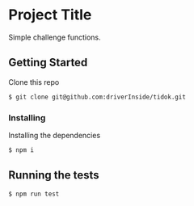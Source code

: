 # Project Title

Simple challenge functions.

## Getting Started

Clone this repo

```bash
$ git clone git@github.com:driverInside/tidok.git
```

### Installing

Installing the dependencies

```bash
$ npm i
```

## Running the tests

```bash
$ npm run test
```

